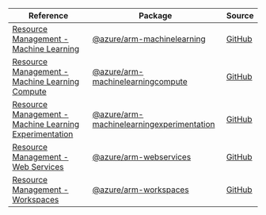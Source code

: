 | Reference | Package | Source |
|---|---|---|
|[Resource Management - Machine Learning](arm-machinelearning-readme.md)|[@azure/arm-machinelearning](https://www.npmjs.com/package/@azure/arm-machinelearning)|[GitHub](https://github.com/Azure/azure-sdk-for-js/blob/main/sdk/machinelearning/arm-machinelearning)|
|[Resource Management - Machine Learning Compute](arm-machinelearningcompute-readme.md)|[@azure/arm-machinelearningcompute](https://www.npmjs.com/package/@azure/arm-machinelearningcompute)|[GitHub](https://github.com/Azure/azure-sdk-for-js/blob/main/sdk/machinelearningcompute/arm-machinelearningcompute)|
|[Resource Management - Machine Learning Experimentation](arm-machinelearningexperimentation-readme.md)|[@azure/arm-machinelearningexperimentation](https://www.npmjs.com/package/@azure/arm-machinelearningexperimentation)|[GitHub](https://github.com/Azure/azure-sdk-for-js/blob/main/sdk/machinelearningexperimentation/arm-machinelearningexperimentation)|
|[Resource Management - Web Services](arm-webservices-readme.md)|[@azure/arm-webservices](https://www.npmjs.com/package/@azure/arm-webservices)|[GitHub](https://github.com/Azure/azure-sdk-for-js/blob/main/sdk/machinelearning/arm-webservices)|
|[Resource Management - Workspaces](arm-workspaces-readme.md)|[@azure/arm-workspaces](https://www.npmjs.com/package/@azure/arm-workspaces)|[GitHub](https://github.com/Azure/azure-sdk-for-js/blob/main/sdk/machinelearning/arm-workspaces)|
